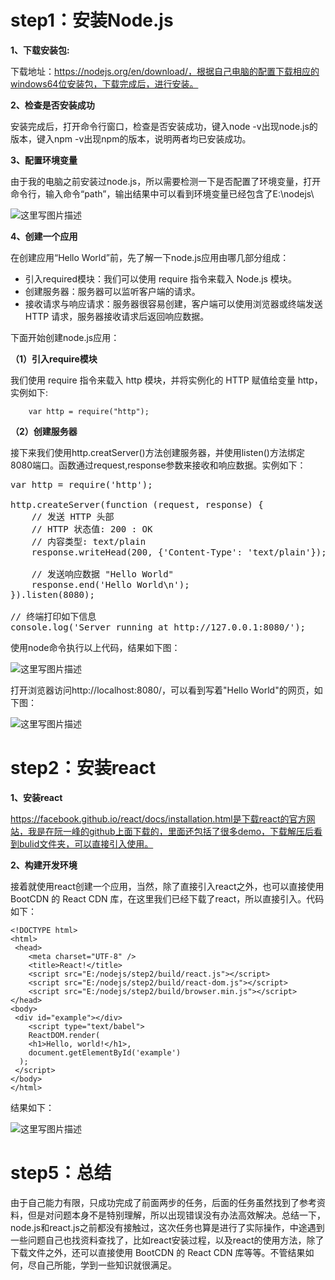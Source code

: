 
# **step1：安装Node.js** #

**1、下载安装包:**

下载地址：https://nodejs.org/en/download/，根据自己电脑的配置下载相应的windows64位安装包，下载完成后，进行安装。

**2、检查是否安装成功**

安装完成后，打开命令行窗口，检查是否安装成功，键入node -v出现node.js的版本，键入npm -v出现npm的版本，说明两者均已安装成功。


**3、配置环境变量**

由于我的电脑之前安装过node.js，所以需要检测一下是否配置了环境变量，打开命令行，输入命令“path”，输出结果中可以看到环境变量已经包含了E:\nodejs\

![这里写图片描述](http://img.blog.csdn.net/20170726150516068?watermark/2/text/aHR0cDovL2Jsb2cuY3Nkbi5uZXQvc2luYXRfMjAxNzczMjc=/font/5a6L5L2T/fontsize/400/fill/I0JBQkFCMA==/dissolve/70/gravity/SouthEast)

**4、创建一个应用**

在创建应用“Hello World”前，先了解一下node.js应用由哪几部分组成：

- 引入required模块：我们可以使用 require 指令来载入 Node.js 模块。
- 创建服务器：服务器可以监听客户端的请求。
- 接收请求与响应请求：服务器很容易创建，客户端可以使用浏览器或终端发送 HTTP 请求，服务器接收请求后返回响应数据。

下面开始创建node.js应用：

**（1）引入require模块**

我们使用 require 指令来载入 http 模块，并将实例化的 HTTP 赋值给变量 http，实例如下:

```
	var http = require("http");
```

**（2）创建服务器**

接下来我们使用http.creatServer()方法创建服务器，并使用listen()方法绑定8080端口。函数通过request,response参数来接收和响应数据。实例如下：

<pre>
var http = require('http');

http.createServer(function (request, response) {
	// 发送 HTTP 头部 
	// HTTP 状态值: 200 : OK
	// 内容类型: text/plain
	response.writeHead(200, {'Content-Type': 'text/plain'});

	// 发送响应数据 "Hello World"
	response.end('Hello World\n');
}).listen(8080);

// 终端打印如下信息
console.log('Server running at http://127.0.0.1:8080/');
</pre>

使用node命令执行以上代码，结果如下图：

![这里写图片描述](http://img.blog.csdn.net/20170726161415770?watermark/2/text/aHR0cDovL2Jsb2cuY3Nkbi5uZXQvc2luYXRfMjAxNzczMjc=/font/5a6L5L2T/fontsize/400/fill/I0JBQkFCMA==/dissolve/70/gravity/SouthEast)

打开浏览器访问http://localhost:8080/，可以看到写着"Hello World"的网页，如下图：

![这里写图片描述](http://img.blog.csdn.net/20170726161611482?watermark/2/text/aHR0cDovL2Jsb2cuY3Nkbi5uZXQvc2luYXRfMjAxNzczMjc=/font/5a6L5L2T/fontsize/400/fill/I0JBQkFCMA==/dissolve/70/gravity/SouthEast)


# **step2：安装react** #

**1、安装react**

https://facebook.github.io/react/docs/installation.html是下载react的官方网站，我是在阮一峰的github上面下载的，里面还包括了很多demo，下载解压后看到bulid文件夹，可以直接引入使用。

**2、构建开发环境**

接着就使用react创建一个应用，当然，除了直接引入react之外，也可以直接使用 BootCDN 的 React CDN 库，在这里我们已经下载了react，所以直接引入。代码如下：


	<!DOCTYPE html>
	<html>
 	 <head>
    	<meta charset="UTF-8" />
    	<title>React!</title>
    	<script src="E:/nodejs/step2/build/react.js"></script>
    	<script src="E:/nodejs/step2/build/react-dom.js"></script>
    	<script src="E:/nodejs/step2/build/browser.min.js"></script>
  	</head>
  	<body>
   	 <div id="example"></div>
    	<script type="text/babel">
    	ReactDOM.render(
        <h1>Hello, world!</h1>,
        document.getElementById('example')
      );
   	 </script>
  	</body>
	</html>


结果如下：

![这里写图片描述](http://img.blog.csdn.net/20170726211002682?watermark/2/text/aHR0cDovL2Jsb2cuY3Nkbi5uZXQvc2luYXRfMjAxNzczMjc=/font/5a6L5L2T/fontsize/400/fill/I0JBQkFCMA==/dissolve/70/gravity/SouthEast)


# **step5：总结** #

由于自己能力有限，只成功完成了前面两步的任务，后面的任务虽然找到了参考资料，但是对问题本身不是特别理解，所以出现错误没有办法高效解决。总结一下，node.js和react.js之前都没有接触过，这次任务也算是进行了实际操作，中途遇到一些问题自己也找资料查找了，比如react安装过程，以及react的使用方法，除了下载文件之外，还可以直接使用 BootCDN 的 React CDN 库等等。不管结果如何，尽自己所能，学到一些知识就很满足。
